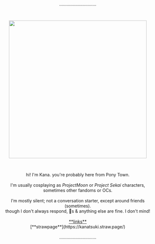 <p align="center">
  …………………………
</p> <br>
<p align="center">
  <img src="https://github.com/user-attachments/assets/72700f13-7100-4e0c-ad02-4c9dfed4af33" align="center" width="450" />
</p>
<br>

<p align="center">
  hi! I'm Kana. you're probably here from Pony Town. <br><br>
  I'm usually cosplaying as <i>ProjectMoon</i> or <i>Project Sekai</i> characters, sometimes other fandoms or OCs. <br><br>
  I'm mostly silent; not a conversation starter, except around friends (sometimes). <br>
  though I don't always respond, 👑s & anything else are fine. I don't mind! <br><br>
  <ins>**links**</ins><br>
  [**strawpage**](https://kanatsuki.straw.page/)<br><br>
  …………………………
</p>

<!--- <p align="left">
$${\color{red}"amogus"}$$
</p>

✨ Special ✨ repository because its `README.md` (this file) appears on your GitHub profile.
You can click the Preview link to take a look at your changes.
--->
